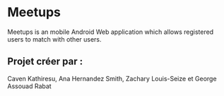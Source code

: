 # Meetups
Meetups is an mobile Android Web application which allows registered users to match with other users.

## Projet créer par :
Caven Kathiresu, Ana Hernandez Smith, Zachary Louis-Seize et George Assouad Rabat

